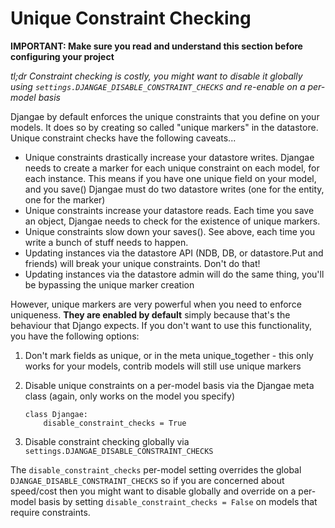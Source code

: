 # Unique Constraint Checking

**IMPORTANT: Make sure you read and understand this section before configuring your project**

_tl;dr Constraint checking is costly, you might want to disable it globally using `settings.DJANGAE_DISABLE_CONSTRAINT_CHECKS` and re-enable on a per-model basis_

Djangae by default enforces the unique constraints that you define on your models. It does so by creating so called "unique markers" in the datastore.
Unique constraint checks have the following caveats...

 - Unique constraints drastically increase your datastore writes. Djangae needs to create a marker for each unique constraint on each model, for each instance. This means if you have
   one unique field on your model, and you save() Djangae must do two datastore writes (one for the entity, one for the marker)
 - Unique constraints increase your datastore reads. Each time you save an object, Djangae needs to check for the existence of unique markers.
 - Unique constraints slow down your saves(). See above, each time you write a bunch of stuff needs to happen.
 - Updating instances via the datastore API (NDB, DB, or datastore.Put and friends) will break your unique constraints. Don't do that!
 - Updating instances via the datastore admin will do the same thing, you'll be bypassing the unique marker creation

However, unique markers are very powerful when you need to enforce uniqueness. **They are enabled by default** simply because that's the behaviour that Django expects. If you don't want to
use this functionality, you have the following options:

 1. Don't mark fields as unique, or in the meta unique_together - this only works for your models, contrib models will still use unique markers
 2. Disable unique constraints on a per-model basis via the Djangae meta class (again, only works on the model you specify)

        class Djangae:
            disable_constraint_checks = True

 3. Disable constraint checking globally via `settings.DJANGAE_DISABLE_CONSTRAINT_CHECKS`

The `disable_constraint_checks` per-model setting overrides the global `DJANGAE_DISABLE_CONSTRAINT_CHECKS` so if you are concerned about speed/cost then you might want to disable globally and
override on a per-model basis by setting `disable_constraint_checks = False` on models that require constraints.
